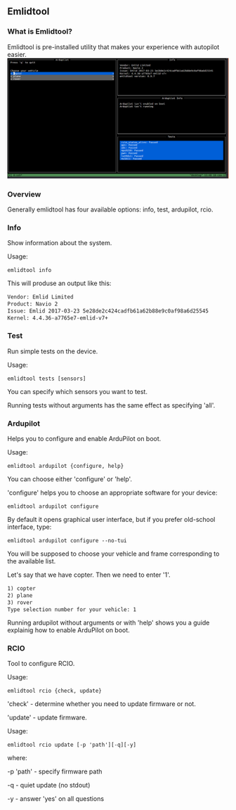 ## Emlidtool

### What is Emlidtool?

Emlidtool is pre-installed utility that makes your experience with autopilot easier.
![emlidtool](img/emlidtool.png)

### Overview

Generally emlidtool has four available options: info, test, ardupilot, rcio.

### Info 

Show information about the system.

Usage:

```
emlidtool info
```

This will produse an output like this:
```
Vendor: Emlid Limited
Product: Navio 2
Issue: Emlid 2017-03-23 5e28de2c424cadfb61a62b88e9c0af98a6d25545
Kernel: 4.4.36-a7765e7-emlid-v7+
```

### Test 

Run simple tests on the device. 

Usage:

```
emlidtool tests [sensors]
```

You can specify which sensors you want to test.

Running tests without arguments has the same effect as specifying 'all'. 

### Ardupilot 

Helps you to configure and enable ArduPilot on boot.

Usage:

```
emlidtool ardupilot {configure, help}
```

You can choose either 'configure' or 'help'.


'configure' helps you to choose an appropriate software for your device:
```
emlidtool ardupilot configure
```

By default it opens graphical user interface, but if you prefer old-school interface, type:
```
emlidtool ardupilot configure --no-tui
```


You will be supposed to choose your vehicle and frame corresponding to the available list.

Let's say that we have copter. Then we need to enter '1'.

```
1) copter
2) plane
3) rover
Type selection number for your vehicle: 1
```

Running ardupilot without arguments or with 'help' shows you a guide explainig how to enable ArduPilot on boot.

### RCIO 

Tool to configure RCIO.  

Usage:

```
emlidtool rcio {check, update}
```

'check' - determine whether you need to update firmware or not.

'update' - update firmware.

Usage:
```
emlidtool rcio update [-p 'path'][-q][-y]
```
where:

-p 'path' - specify firmware path

-q - quiet update (no stdout)

-y - answer 'yes' on all questions



